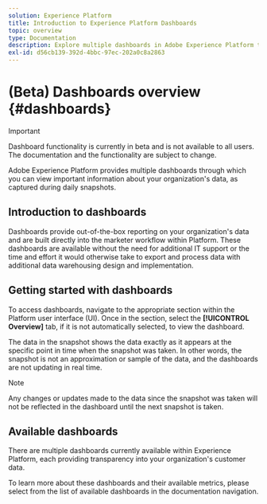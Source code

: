 ```yaml
---
solution: Experience Platform
title: Introduction to Experience Platform Dashboards
topic: overview
type: Documentation
description: Explore multiple dashboards in Adobe Experience Platform to view important information about your organization's data, as captured during daily snapshots.
exl-id: d56cb139-392d-4bbc-97ec-202a0c8a2863
---
```

# (Beta) Dashboards overview {#dashboards}

>[!IMPORTANT]
>
>Dashboard functionality is currently in beta and is not available to all users. The documentation and the functionality are subject to change.

Adobe Experience Platform provides multiple dashboards through which you can view important information about your organization's data, as captured during daily snapshots.

## Introduction to dashboards

Dashboards provide out-of-the-box reporting on your organization's data and are built directly into the marketer workflow within Platform. These dashboards are available without the need for additional IT support or the time and effort it would otherwise take to export and process data with additional data warehousing design and implementation.

## Getting started with dashboards

To access dashboards, navigate to the appropriate section within the Platform user interface (UI). Once in the section, select the **[!UICONTROL Overview]** tab, if it is not automatically selected, to view the dashboard.

The data in the snapshot shows the data exactly as it appears at the specific point in time when the snapshot was taken. In other words, the snapshot is not an approximation or sample of the data, and the dashboards are not updating in real time.

>[!NOTE]
>
>Any changes or updates made to the data since the snapshot was taken will not be reflected in the dashboard until the next snapshot is taken.

## Available dashboards

There are multiple dashboards currently available within Experience Platform, each providing transparency into your organization's customer data.

To learn more about these dashboards and their available metrics, please select from the list of available dashboards in the documentation navigation.
